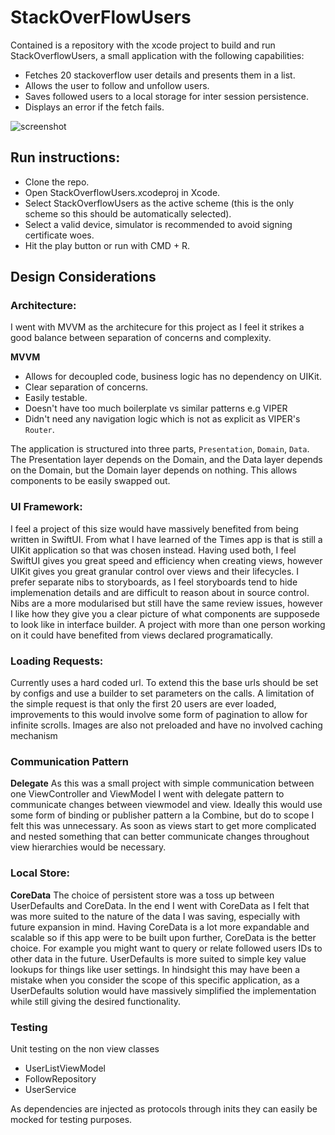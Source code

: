 # StackOverFlowUsers

Contained is a repository with the xcode project to build and run StackOverflowUsers, a small application with the following capabilities:
 - Fetches 20 stackoverflow user details and presents them in a list.
 - Allows the user to follow and unfollow users.
 - Saves followed users to a local storage for inter session persistence.
 - Displays an error if the fetch fails.

![screenshot](https://i.imgur.com/yyEjHlZ.png)

## Run instructions:
- Clone the repo.
- Open StackOverflowUsers.xcodeproj in Xcode.
- Select StackOverflowUsers as the active scheme (this is the only scheme so this should be automatically selected).
- Select a valid device, simulator is recommended to avoid signing certificate woes.
- Hit the play button or run with CMD + R.

## Design Considerations
### Architecture:

I went with MVVM as the architecure for this project as I feel it strikes a good balance between separation of concerns and complexity.

**MVVM**
- Allows for decoupled code, business logic has no dependency on UIKit.
- Clear separation of concerns.
- Easily testable.
- Doesn't have too much boilerplate vs similar patterns e.g VIPER
- Didn't need any navigation logic which is not as explicit as VIPER's `Router`.

The application is structured into three parts, `Presentation`, `Domain`, `Data`. The Presentation layer depends on the Domain, and the Data layer depends on the Domain, but the Domain layer depends on nothing. This allows components to be easily swapped out.

### UI Framework:
I feel a project of this size would have massively benefited from being written in SwiftUI. From what I have learned of the Times app is that is still a UIKit application so that was chosen instead. 
Having used both, I feel SwiftUI gives you great speed and efficiency when creating views, however UIKit gives you great granular control over views and their lifecycles. 
I prefer separate nibs to storyboards, as I feel storyboards tend to hide implemenation details and are difficult to reason about in source control. Nibs are a more modularised but still have the same review issues, 
however I like how they give you a clear picture of what components are supposede to look like in interface builder. A project with more than one person working on it could have benefited from views declared programatically.

### Loading Requests:
Currently uses a hard coded url. To extend this the base urls should be set by configs and use a builder to set parameters on the calls.
A limitation of the simple request is that only the first 20 users are ever loaded, improvements to this would involve some form of pagination to allow for infinite scrolls.
Images are also not preloaded and have no involved caching mechanism

### Communication Pattern
**Delegate**
As this was a small project with simple communication between one ViewController and ViewModel I went with delegate pattern to communicate changes between viewmodel and view.
Ideally this would use some form of binding or publisher pattern a la Combine, but do to scope I felt this was unnecessary.
As soon as views start to get more complicated and nested something that can better communicate changes throughout view hierarchies would be necessary.

### Local Store:
**CoreData**
The choice of persistent store was a toss up between UserDefaults and CoreData. In the end I went with CoreData as I felt that was more suited to the nature of the data I was saving, especially with future expansion in mind.
Having CoreData is a lot more expandable and scalable so if this app were to be built upon further, CoreData is the better choice. For example you might want to query or relate followed users IDs to other data in the future.
UserDefaults is more suited to simple key value lookups for things like user settings. 
In hindsight this may have been a mistake when you consider the scope of this specific application, as a UserDefaults solution would have massively simplified the implementation while still giving the desired functionality.


### Testing
Unit testing on the non view classes
- UserListViewModel
- FollowRepository
- UserService

As dependencies are injected as protocols through inits they can easily be mocked for testing purposes.
